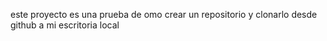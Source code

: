 este proyecto es una prueba de omo crear un repositorio y clonarlo desde github a mi escritoria local
